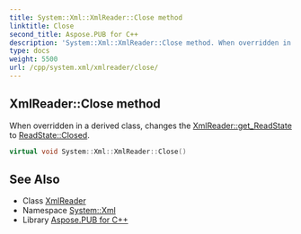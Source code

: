 ```yaml
---
title: System::Xml::XmlReader::Close method
linktitle: Close
second_title: Aspose.PUB for C++
description: 'System::Xml::XmlReader::Close method. When overridden in a derived class, changes the XmlReader::get_ReadState to ReadState::Closed in C++.'
type: docs
weight: 5500
url: /cpp/system.xml/xmlreader/close/
---
```

## XmlReader::Close method


When overridden in a derived class, changes the [XmlReader::get_ReadState](../get_readstate/) to [ReadState::Closed](../../readstate/).

```cpp
virtual void System::Xml::XmlReader::Close()
```

## See Also

* Class [XmlReader](../)
* Namespace [System::Xml](../../)
* Library [Aspose.PUB for C++](../../../)
